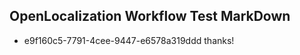 ## OpenLocalization Workflow Test MarkDown
* e9f160c5-7791-4cee-9447-e6578a319ddd thanks!

<!--HONumber=Jan17_HO2-->



